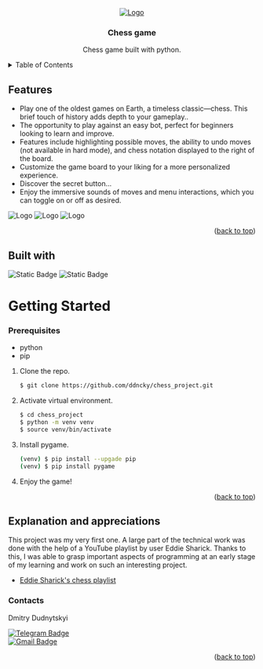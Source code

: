 <div align="center">
  <a href="https://https://github.com/ddncky/chess_project">
    <img src="https://github.com/ddncky/chess_project/assets/131533545/97b70cd8-92f3-4c88-b0fc-bc2e33338295" alt="Logo">
  </a>

<h3 align="center">Chess game</h3>

  <p align="center">
    Chess game built with python.
    <br />
  </p>
</div>


<details>
  <summary>Table of Contents</summary>
  <ol>
    <li>
      <a href="#features">Features</a>
    </li>
    <li>
      <a href="#built-with">Built with</a>
    </li>
    <li>
      <a href="#explanation-and-appreciations">Explanation and appreciations</a>
    </li>
    <li>
      <a href="#contacts">Contacts</a>
    </li>
  </ol>
</details>

## Features
- Play one of the oldest games on Earth, a timeless classic—chess. This brief touch of history adds depth to your gameplay..
- The opportunity to play against an easy bot, perfect for beginners looking to learn and improve.
- Features include highlighting possible moves, the ability to undo moves (not available in hard mode), and chess notation displayed to the right of the board.
- Customize the game board to your liking for a more personalized experience.
- Discover the secret button...
- Enjoy the immersive sounds of moves and menu interactions, which you can toggle on or off as desired.
<img src="https://github.com/ddncky/chess_project/assets/131533545/4a2efb8c-b472-438c-a300-59d3e258a1b4" alt="Logo">
<img src="https://github.com/ddncky/chess_project/assets/131533545/2c1fbc49-1363-40bf-851e-0ec712618487" alt="Logo">
<img src="https://github.com/ddncky/chess_project/assets/131533545/fbf83486-52a2-4710-9359-4efefefc8d27" alt="Logo">
<p align="right">(<a href="#features">back to top</a>)</p>

## Built with
![Static Badge](https://img.shields.io/badge/python-3.10-blue)
![Static Badge](https://img.shields.io/badge/pygame-2.3.0-blue)
<br>

# Getting Started
### Prerequisites

* python
* pip

1. Clone the repo.
   ```sh
   $ git clone https://github.com/ddncky/chess_project.git
   ```
2. Activate virtual environment.
   ```sh
   $ cd chess_project
   $ python -m venv venv
   $ source venv/bin/activate
3. Install pygame.
    ```sh
   (venv) $ pip install --upgade pip
   (venv) $ pip install pygame
   
   ```
4. Enjoy the game!
<p align="right">(<a href="#features">back to top</a>)</p>


## Explanation and appreciations
This project was my very first one. A large part of the technical work was done with the help of a YouTube playlist by user Eddie Sharick. Thanks to this, I was able to grasp important aspects of programming at an early stage of my learning and work on such an interesting project.

- [Eddie Sharick's chess playlist](https://www.youtube.com/watch?v=EnYui0e73Rs&list=PLBwF487qi8MGU81nDGaeNE1EnNEPYWKY_&ab_channel=EddieSharick)

### Contacts

Dmitry Dudnytskyi

[![Telegram Badge](https://img.shields.io/badge/-ddncky-blue?style=social&logo=telegram&link=https://t.me/ddncky)](https://t.me/ddncky)<br>
[![Gmail Badge](https://img.shields.io/badge/-montekristo705@gmail.com-c14438?style=flat&logo=Gmail&logoColor=white&link=mailto:montekristo705@gmail.com)](montekristo705@gmail.com)
<p align='left'>
<p align="right">(<a href="#features">back to top</a>)</p>


